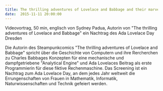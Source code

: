 ```yaml
---
title: The thrilling adventures of Lovelace and Babbage and their marvellous Difference Engine
date:  2015-11-11 20:00:00
---
```


Videovortrag, 50 min, englisch von Sydney Padua, Autorin von "The thrilling adventures of Lovelace and Babbage" ein Nachtrag des Ada Lovelace Day Dresden



Die Autorin des Steampunkcomics "The thrilling adventures of Lovelace and Babbage" spricht über die Geschichte von Computern
und ihre Rercherchen zu Charles Babbages Konzepten für eine mechanische und dampfgetriebene "Analytical Engine" und Ada Lovelaces
Beitrag als erste Programmierin für diese fiktive Rechenmaschine. Das Screening ist ein Nachtrag zum Ada Lovelace Day, an
dem jedes Jahr weltweit die Errungenschaften von Frauen in Mathematik, Informatik, Naturwissenschaften und Technik gefeiert
werden.


